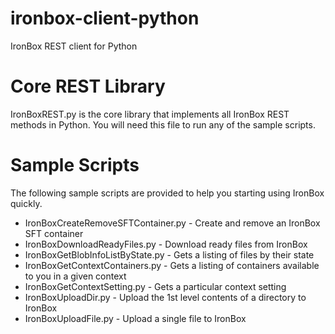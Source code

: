 ironbox-client-python
=====================

IronBox REST client for Python


Core REST Library
=================
IronBoxREST.py is the core library that implements all IronBox REST methods in Python.  You will need this file to run any of the sample scripts.

Sample Scripts
==============
The following sample scripts are provided to help you starting using IronBox quickly.

- IronBoxCreateRemoveSFTContainer.py - Create and remove an IronBox SFT container
- IronBoxDownloadReadyFiles.py - Download ready files from IronBox
- IronBoxGetBlobInfoListByState.py - Gets a listing of files by their state
- IronBoxGetContextContainers.py - Gets a listing of containers available to you in a given context
- IronBoxGetContextSetting.py - Gets a particular context setting
- IronBoxUploadDir.py - Upload the 1st level contents of a directory to IronBox
- IronBoxUploadFile.py - Upload a single file to IronBox
